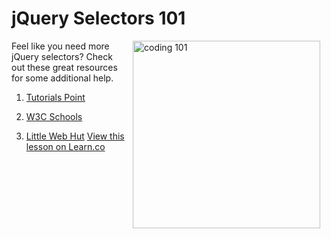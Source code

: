 # jQuery Selectors 101

<img src="https://s3.amazonaws.com/after-school-assets/coding-101.png" alt="coding 101" width="300" align="right" hspace="10">

Feel like you need more jQuery selectors? Check out these great resources for some additional help.

1. [Tutorials Point](http://www.tutorialspoint.com/jquery/jquery-selectors.htm)

2. [W3C Schools](http://www.w3schools.com/jquery/jquery_ref_selectors.asp)

3. [Little Web Hut](http://www.littlewebhut.com/javascript/jquery_selectors/)
<a href='https://learn.co/lessons/hs-coding-club-jquery-selectors-resources' data-visibility='hidden'>View this lesson on Learn.co</a>
